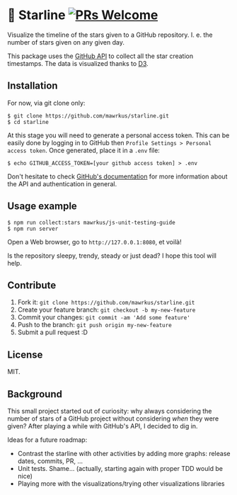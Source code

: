 # 💫 Starline [![PRs Welcome](https://img.shields.io/badge/PRs-welcome-brightgreen.svg)](#contribute)

Visualize the timeline of the stars given to a GitHub repository. I. e. the number of stars given on any given day.

This package uses the [GitHub API](https://developer.github.com/v3/activity/starring/) to collect all the star creation timestamps. The data is visualized thanks to [D3](https://d3js.org/).

## Installation

For now, via git clone only:

```shell
$ git clone https://github.com/mawrkus/starline.git
$ cd starline
```
At this stage you will need to generate a personal access token. This can be easily done by logging in to GitHub then `Profile Settings > Personal access token`. Once generated, place it in a `.env` file:

```shell
$ echo GITHUB_ACCESS_TOKEN=[your github access token] > .env
```

Don't hesitate to check [GitHub's documentation](https://developer.github.com/v3/) for more information about the API and authentication in general.

## Usage example

```shell
$ npm run collect:stars mawrkus/js-unit-testing-guide
$ npm run server
```

Open a Web browser, go to `http://127.0.0.1:8080`, et voilà!

Is the repository sleepy, trendy, steady or just dead? I hope this tool will help.

## Contribute

1. Fork it: `git clone https://github.com/mawrkus/starline.git`
2. Create your feature branch: `git checkout -b my-new-feature`
3. Commit your changes: `git commit -am 'Add some feature'`
4. Push to the branch: `git push origin my-new-feature`
5. Submit a pull request :D

## License

MIT.

## Background

This small project started out of curiosity: why always considering the number of stars of a GitHub project without considering *when* they were given? After playing a while with GitHub's API, I decided to dig in.

Ideas for a future roadmap:

- Contrast the starline with other activities by adding more graphs: release dates, commits, PR, ...
- Unit tests. Shame... (actually, starting again with proper TDD would be nice)
- Playing more with the visualizations/trying other visualizations libraries
